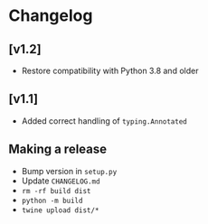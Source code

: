 # Changelog

## [v1.2]

- Restore compatibility with Python 3.8 and older

## [v1.1]

- Added correct handling of `typing.Annotated`

## Making a release

- Bump version in `setup.py`
- Update `CHANGELOG.md`
- `rm -rf build dist`
- `python -m build`
- `twine upload dist/*`
